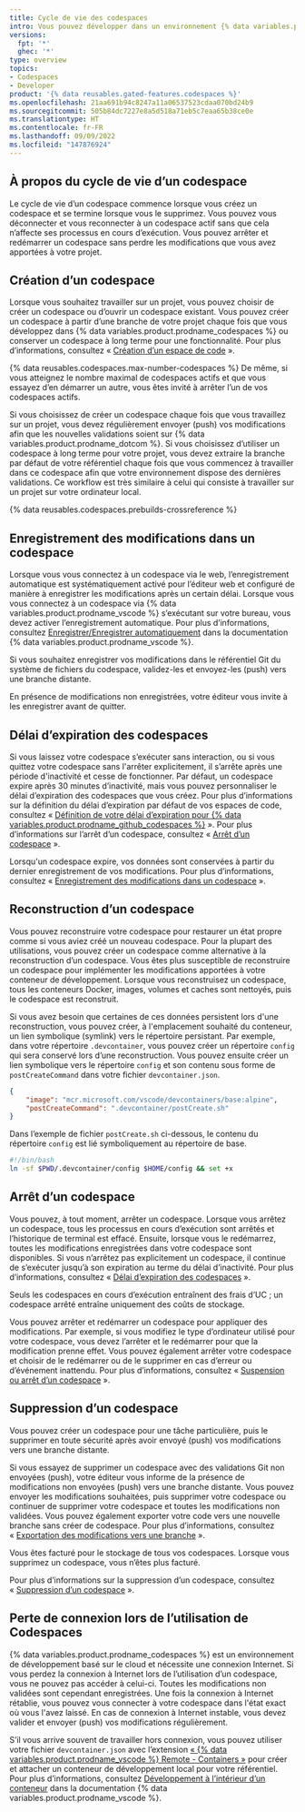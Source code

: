 ```yaml
---
title: Cycle de vie des codespaces
intro: Vous pouvez développer dans un environnement {% data variables.product.prodname_codespaces %} et conserver vos données tout au long du cycle de vie de l’espace de code.
versions:
  fpt: '*'
  ghec: '*'
type: overview
topics:
- Codespaces
- Developer
product: '{% data reusables.gated-features.codespaces %}'
ms.openlocfilehash: 21aa691b94c8247a11a06537523cdaa070bd24b9
ms.sourcegitcommit: 505b84dc7227e8a5d518a71eb5c7eaa65b38ce0e
ms.translationtype: HT
ms.contentlocale: fr-FR
ms.lasthandoff: 09/09/2022
ms.locfileid: "147876924"
---
```

## À propos du cycle de vie d’un codespace

Le cycle de vie d’un codespace commence lorsque vous créez un codespace et se termine lorsque vous le supprimez. Vous pouvez vous déconnecter et vous reconnecter à un codespace actif sans que cela n’affecte ses processus en cours d’exécution. Vous pouvez arrêter et redémarrer un codespace sans perdre les modifications que vous avez apportées à votre projet.

## Création d’un codespace

Lorsque vous souhaitez travailler sur un projet, vous pouvez choisir de créer un codespace ou d’ouvrir un codespace existant. Vous pouvez créer un codespace à partir d’une branche de votre projet chaque fois que vous développez dans {% data variables.product.prodname_codespaces %} ou conserver un codespace à long terme pour une fonctionnalité. Pour plus d’informations, consultez « [Création d’un espace de code](/codespaces/developing-in-codespaces/creating-a-codespace) ».

{% data reusables.codespaces.max-number-codespaces %} De même, si vous atteignez le nombre maximal de codespaces actifs et que vous essayez d’en démarrer un autre, vous êtes invité à arrêter l’un de vos codespaces actifs.

Si vous choisissez de créer un codespace chaque fois que vous travaillez sur un projet, vous devez régulièrement envoyer (push) vos modifications afin que les nouvelles validations soient sur {% data variables.product.prodname_dotcom %}. Si vous choisissez d’utiliser un codespace à long terme pour votre projet, vous devez extraire la branche par défaut de votre référentiel chaque fois que vous commencez à travailler dans ce codespace afin que votre environnement dispose des dernières validations. Ce workflow est très similaire à celui qui consiste à travailler sur un projet sur votre ordinateur local. 

{% data reusables.codespaces.prebuilds-crossreference %}

## Enregistrement des modifications dans un codespace

Lorsque vous vous connectez à un codespace via le web, l’enregistrement automatique est systématiquement activé pour l’éditeur web et configuré de manière à enregistrer les modifications après un certain délai. Lorsque vous vous connectez à un codespace via {% data variables.product.prodname_vscode %} s’exécutant sur votre bureau, vous devez activer l’enregistrement automatique. Pour plus d’informations, consultez [Enregistrer/Enregistrer automatiquement](https://code.visualstudio.com/docs/editor/codebasics#_save-auto-save) dans la documentation {% data variables.product.prodname_vscode %}.

Si vous souhaitez enregistrer vos modifications dans le référentiel Git du système de fichiers du codespace, validez-les et envoyez-les (push) vers une branche distante.

En présence de modifications non enregistrées, votre éditeur vous invite à les enregistrer avant de quitter.

## Délai d’expiration des codespaces

Si vous laissez votre codespace s’exécuter sans interaction, ou si vous quittez votre codespace sans l'arrêter explicitement, il s’arrête après une période d'inactivité et cesse de fonctionner. Par défaut, un codespace expire après 30 minutes d’inactivité, mais vous pouvez personnaliser le délai d’expiration des codespaces que vous créez. Pour plus d’informations sur la définition du délai d’expiration par défaut de vos espaces de code, consultez « [Définition de votre délai d’expiration pour {% data variables.product.prodname_github_codespaces %}](/codespaces/customizing-your-codespace/setting-your-timeout-period-for-github-codespaces) ». Pour plus d’informations sur l’arrêt d’un codespace, consultez « [Arrêt d’un codespace](#stopping-a-codespace) ».

Lorsqu'un codespace expire, vos données sont conservées à partir du dernier enregistrement de vos modifications. Pour plus d’informations, consultez « [Enregistrement des modifications dans un codespace](#saving-changes-in-a-codespace) ».

## Reconstruction d’un codespace

Vous pouvez reconstruire votre codespace pour restaurer un état propre comme si vous aviez créé un nouveau codespace. Pour la plupart des utilisations, vous pouvez créer un codespace comme alternative à la reconstruction d’un codespace. Vous êtes plus susceptible de reconstruire un codespace pour implémenter les modifications apportées à votre conteneur de développement. Lorsque vous reconstruisez un codespace, tous les conteneurs Docker, images, volumes et caches sont nettoyés, puis le codespace est reconstruit.

Si vous avez besoin que certaines de ces données persistent lors d'une reconstruction, vous pouvez créer, à l'emplacement souhaité du conteneur, un lien symbolique (symlink) vers le répertoire persistant. Par exemple, dans votre répertoire `.devcontainer`, vous pouvez créer un répertoire `config` qui sera conservé lors d’une reconstruction. Vous pouvez ensuite créer un lien symbolique vers le répertoire `config` et son contenu sous forme de `postCreateCommand` dans votre fichier `devcontainer.json`.

```json  
{
    "image": "mcr.microsoft.com/vscode/devcontainers/base:alpine",
    "postCreateCommand": ".devcontainer/postCreate.sh"
}
```

Dans l’exemple de fichier `postCreate.sh` ci-dessous, le contenu du répertoire `config` est lié symboliquement au répertoire de base.

```bash
#!/bin/bash
ln -sf $PWD/.devcontainer/config $HOME/config && set +x
```

## Arrêt d’un codespace

Vous pouvez, à tout moment, arrêter un codespace. Lorsque vous arrêtez un codespace, tous les processus en cours d’exécution sont arrêtés et l’historique de terminal est effacé. Ensuite, lorsque vous le redémarrez, toutes les modifications enregistrées dans votre codespace sont disponibles. Si vous n’arrêtez pas explicitement un codespace, il continue de s’exécuter jusqu’à son expiration au terme du délai d’inactivité. Pour plus d’informations, consultez « [Délai d’expiration des codespaces](#codespaces-timeouts) ».

Seuls les codespaces en cours d’exécution entraînent des frais d’UC ; un codespace arrêté entraîne uniquement des coûts de stockage.

Vous pouvez arrêter et redémarrer un codespace pour appliquer des modifications. Par exemple, si vous modifiez le type d’ordinateur utilisé pour votre codespace, vous devez l’arrêter et le redémarrer pour que la modification prenne effet. Vous pouvez également arrêter votre codespace et choisir de le redémarrer ou de le supprimer en cas d’erreur ou d’événement inattendu. Pour plus d’informations, consultez « [Suspension ou arrêt d’un codespace](/codespaces/codespaces-reference/using-the-command-palette-in-codespaces#suspending-or-stopping-a-codespace) ».

## Suppression d’un codespace

Vous pouvez créer un codespace pour une tâche particulière, puis le supprimer en toute sécurité après avoir envoyé (push) vos modifications vers une branche distante.

Si vous essayez de supprimer un codespace avec des validations Git non envoyées (push), votre éditeur vous informe de la présence de modifications non envoyées (push) vers une branche distante. Vous pouvez envoyer les modifications souhaitées, puis supprimer votre codespace ou continuer de supprimer votre codespace et toutes les modifications non validées. Vous pouvez également exporter votre code vers une nouvelle branche sans créer de codespace. Pour plus d’informations, consultez « [Exportation des modifications vers une branche](/codespaces/troubleshooting/exporting-changes-to-a-branch) ».

Vous êtes facturé pour le stockage de tous vos codespaces. Lorsque vous supprimez un codespace, vous n’êtes plus facturé.

Pour plus d’informations sur la suppression d’un codespace, consultez « [Suppression d’un codespace](/codespaces/developing-in-codespaces/deleting-a-codespace) ».

## Perte de connexion lors de l’utilisation de Codespaces

{% data variables.product.prodname_codespaces %} est un environnement de développement basé sur le cloud et nécessite une connexion Internet. Si vous perdez la connexion à Internet lors de l’utilisation d’un codespace, vous ne pouvez pas accéder à celui-ci. Toutes les modifications non validées sont cependant enregistrées. Une fois la connexion à Internet rétablie, vous pouvez vous connecter à votre codespace dans l'état exact où vous l'avez laissé. En cas de connexion à Internet instable, vous devez valider et envoyer (push) vos modifications régulièrement.

S’il vous arrive souvent de travailler hors connexion, vous pouvez utiliser votre fichier `devcontainer.json` avec l’extension [« {% data variables.product.prodname_vscode %} Remote - Containers »](https://marketplace.visualstudio.com/items?itemName=ms-vscode-remote.remote-containers) pour créer et attacher un conteneur de développement local pour votre référentiel. Pour plus d’informations, consultez [Développement à l’intérieur d’un conteneur](https://code.visualstudio.com/docs/remote/containers) dans la documentation {% data variables.product.prodname_vscode %}.
